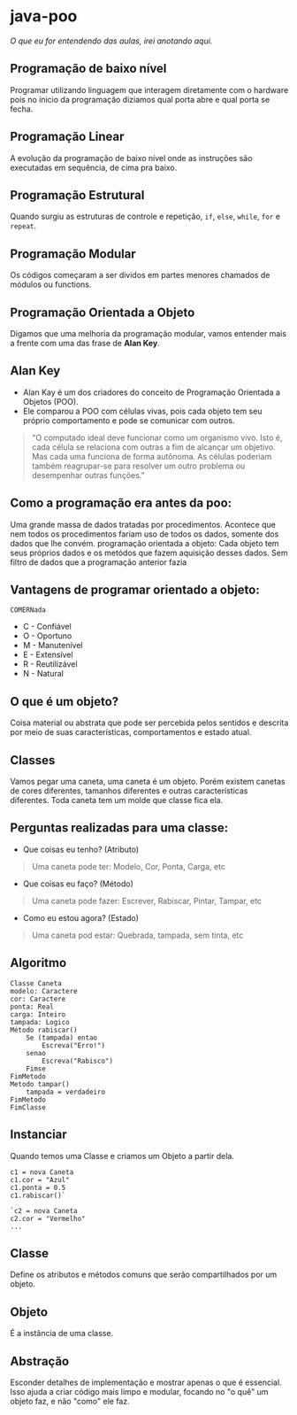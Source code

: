 # java-poo
*O que eu for entendendo das aulas, irei anotando aqui.*
## Programação de baixo nível
Programar utilizando linguagem que interagem diretamente com o hardware pois no ínicio da programação diziamos qual porta abre e qual porta se fecha.
## Programação Linear
A evolução da programação de baixo nível onde as instruções são executadas em sequência, de cima pra baixo.
## Programação Estrutural
Quando surgiu as estruturas de controle e repetição, `if`, `else`, `while`, `for` e `repeat`.
## Programação Modular
Os códigos começaram a ser dividos em partes menores chamados de módulos ou functions.
## Programação Orientada a Objeto
Digamos que uma melhoria da programação modular, vamos entender mais a frente com uma das frase de **Alan Key**.

## Alan Key
 - Alan Kay é um dos criadores do conceito de Programação Orientada a Objetos (POO).
 - Ele comparou a POO com células vivas, pois cada objeto tem seu próprio comportamento e pode se comunicar com outros.
> "O computado ideal deve funcionar como um organismo vivo. Isto é, cada célula se relaciona com outras a fim de alcançar um objetivo. Mas cada uma funciona de forma autônoma. As células poderiam também reagrupar-se para resolver um outro problema ou desempenhar outras funções."

## Como a programação era antes da poo:
Uma grande massa de dados tratadas por procedimentos. Acontece que nem todos os procedimentos fariam uso de todos os dados, somente dos dados que lhe convém.
programação orientada a objeto:
Cada objeto tem seus próprios dados e os metódos que fazem aquisição desses dados. Sem filtro de dados que a programação anterior fazia

## Vantagens de programar orientado a objeto:
`COMERNada`
 - C - Confiável
 - O - Oportuno
 - M - Manutenível
 - E - Extensível
 - R - Reutilizável
 - N - Natural

## O que é um objeto?
Coisa material ou abstrata que pode ser percebida pelos sentidos e descrita por meio de suas características, comportamentos e estado atual.

## Classes
Vamos pegar uma caneta, uma caneta é um objeto. Porém existem canetas de cores diferentes, tamanhos diferentes e outras características diferentes. Toda caneta tem um molde que classe fica ela.

## Perguntas realizadas para uma classe:
 - Que coisas eu tenho? (Atributo)
> Uma caneta pode ter: Modelo, Cor, Ponta, Carga, etc
 - Que coisas eu faço? (Método)
> Uma caneta pode fazer: Escrever, Rabiscar, Pintar, Tampar, etc
 - Como eu estou agora? (Estado)
> Uma caneta pod estar: Quebrada, tampada, sem tinta, etc

## Algoritmo
```
Classe Caneta
modelo: Caractere
cor: Caractere
ponta: Real
carga: Inteiro
tampada: Logico
Método rabiscar()
	Se (tampada) entao
		Escreva("Erro!")
	senao
		Escreva("Rabisco")
	Fimse
FimMetodo
Metodo tampar()
	tampada = verdadeiro
FimMetodo
FimClasse
```

## Instanciar
Quando temos uma Classe e criamos um Objeto a partir dela.

```
c1 = nova Caneta
c1.cor = "Azul"
c1.ponta = 0.5
c1.rabiscar()`

`c2 = nova Caneta
c2.cor = "Vermelho"
...
```

## Classe
Define os atributos e métodos comuns que serão compartilhados por um objeto.

## Objeto
É a instância de uma classe.

## Abstração
Esconder detalhes de implementação e mostrar apenas o que é essencial. Isso ajuda a criar código mais limpo e modular, focando no "o quê" um objeto faz, e não "como" ele faz.










